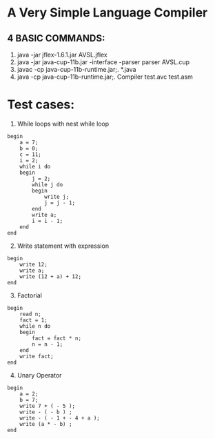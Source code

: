 # A Very Simple Language Compiler

## 4 BASIC COMMANDS:
  1. java -jar jflex-1.6.1.jar AVSL.jflex
  2. java -jar java-cup-11b.jar -interface -parser parser AVSL.cup
  3. javac -cp java-cup-11b-runtime.jar;. *.java
  4. java -cp java-cup-11b-runtime.jar;. Compiler test.avc test.asm

# Test cases:
1. While loops with nest while loop
```
begin
    a = 7;
    b = 0;
    c = 11;
    i = 2;
    while i do
    begin
        j = 2;
        while j do
        begin
            write j;
            j = j - 1;
        end
        write a;
        i = i - 1;
    end
end
```

2. Write statement with expression
```
begin
    write 12;
    write a;
    write (12 + a) + 12;
end
```

3. Factorial
```
begin
    read n;
    fact = 1;
    while n do
    begin
        fact = fact * n;
        n = n - 1;
    end
    write fact;
end
```

4. Unary Operator
```
begin
    a = 2;
    b = 7;
    write 7 + ( - 5 );
    write - ( - b ) ;
    write - ( - 1 + - 4 + a );
    write (a * - b) ;
end
```